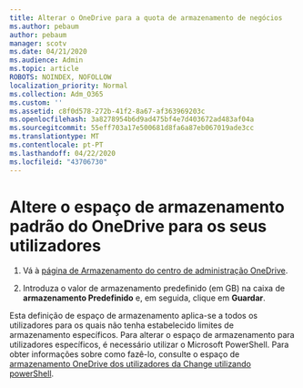 ```yaml
---
title: Alterar o OneDrive para a quota de armazenamento de negócios
ms.author: pebaum
author: pebaum
manager: scotv
ms.date: 04/21/2020
ms.audience: Admin
ms.topic: article
ROBOTS: NOINDEX, NOFOLLOW
localization_priority: Normal
ms.collection: Adm_O365
ms.custom: ''
ms.assetid: c8f0d578-272b-41f2-8a67-af363969203c
ms.openlocfilehash: 3a8278954b6d9ad475bf4e7d403672ad483af04a
ms.sourcegitcommit: 55eff703a17e500681d8fa6a87eb067019ade3cc
ms.translationtype: MT
ms.contentlocale: pt-PT
ms.lasthandoff: 04/22/2020
ms.locfileid: "43706730"
---
```

# <a name="change-the-default-onedrive-storage-space-for-your-users"></a>Altere o espaço de armazenamento padrão do OneDrive para os seus utilizadores

1. Vá à [página de Armazenamento do centro de administração OneDrive](https://admin.onedrive.com/?v=StorageSettings).
    
2. Introduza o valor de armazenamento predefinido (em GB) na caixa de **armazenamento Predefinido** e, em seguida, clique em **Guardar**.
    
Esta definição de espaço de armazenamento aplica-se a todos os utilizadores para os quais não tenha estabelecido limites de armazenamento específicos. Para alterar o espaço de armazenamento para utilizadores específicos, é necessário utilizar o Microsoft PowerShell. Para obter informações sobre como fazê-lo, consulte o espaço de [armazenamento OneDrive dos utilizadores da Change utilizando powerShell](https://go.microsoft.com/fwlink/?linkid=866402).
  

